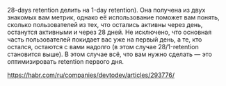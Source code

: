 
28-days retention делить на 1-day retention). Она получена из двух знакомых вам метрик, однако её использование поможет вам понять, сколько пользователей из тех, что остались активны через день, останутся активными и через 28 дней. Не исключено, что основная часть пользователей покидает вас уже на первый день, а те, кто остался, остаются с вами надолго (в этом случае 28/1-retention становится выше). В этом случае всё, что вам нужно сделать — это оптимизировать retention первого дня.

https://habr.com/ru/companies/devtodev/articles/293776/


